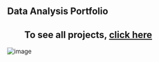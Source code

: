## Data Analysis Portfolio
   ## &nbsp;  &nbsp; &nbsp; &nbsp; To see all projects, [click here](https://github.com/Emmanuel-Nti) 

![image](https://user-images.githubusercontent.com/51451027/194697567-978becf8-3268-46e3-a37a-29d1b7259665.png) 


